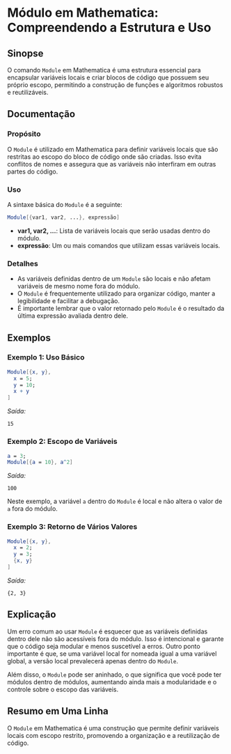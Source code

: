 <!--
Meta Description: # Módulo em Mathematica: Compreendendo a Estrutura e Uso ## Sinopse O comando `Module` em Mathematica é uma estrutura essencial para encapsular variáv...
Meta Keywords: module, que, variáveis, mathematica, dentro
-->

# Módulo em Mathematica: Compreendendo a Estrutura e Uso

## Sinopse
O comando `Module` em Mathematica é uma estrutura essencial para encapsular variáveis locais e criar blocos de código que possuem seu próprio escopo, permitindo a construção de funções e algoritmos robustos e reutilizáveis.

## Documentação
### Propósito
O `Module` é utilizado em Mathematica para definir variáveis locais que são restritas ao escopo do bloco de código onde são criadas. Isso evita conflitos de nomes e assegura que as variáveis não interfiram em outras partes do código.

### Uso
A sintaxe básica do `Module` é a seguinte:

```mathematica
Module[{var1, var2, ...}, expressão]
```

- **var1, var2, ...**: Lista de variáveis locais que serão usadas dentro do módulo.
- **expressão**: Um ou mais comandos que utilizam essas variáveis locais.

### Detalhes
- As variáveis definidas dentro de um `Module` são locais e não afetam variáveis de mesmo nome fora do módulo.
- O `Module` é frequentemente utilizado para organizar código, manter a legibilidade e facilitar a debugação.
- É importante lembrar que o valor retornado pelo `Module` é o resultado da última expressão avaliada dentro dele.

## Exemplos
### Exemplo 1: Uso Básico
```mathematica
Module[{x, y}, 
  x = 5; 
  y = 10; 
  x + y
]
```
*Saída:*
```
15
```

### Exemplo 2: Escopo de Variáveis
```mathematica
a = 3;
Module[{a = 10}, a^2]
```
*Saída:*
```
100
```
Neste exemplo, a variável `a` dentro do `Module` é local e não altera o valor de `a` fora do módulo.

### Exemplo 3: Retorno de Vários Valores
```mathematica
Module[{x, y}, 
  x = 2; 
  y = 3; 
  {x, y}
]
```
*Saída:*
```
{2, 3}
```

## Explicação
Um erro comum ao usar `Module` é esquecer que as variáveis definidas dentro dele não são acessíveis fora do módulo. Isso é intencional e garante que o código seja modular e menos suscetível a erros. Outro ponto importante é que, se uma variável local for nomeada igual a uma variável global, a versão local prevalecerá apenas dentro do `Module`.

Além disso, o `Module` pode ser aninhado, o que significa que você pode ter módulos dentro de módulos, aumentando ainda mais a modularidade e o controle sobre o escopo das variáveis.

## Resumo em Uma Linha
O `Module` em Mathematica é uma construção que permite definir variáveis locais com escopo restrito, promovendo a organização e a reutilização de código.